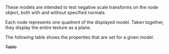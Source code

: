 These models are intended to test negative scale transforms on the node object, both with and without specified normals.  

Each node represents one quadrent of the displayed model. Taken together, they display the entire texture as a plane.  

The following table shows the properties that are set for a given model.  

~~Table~~ 
